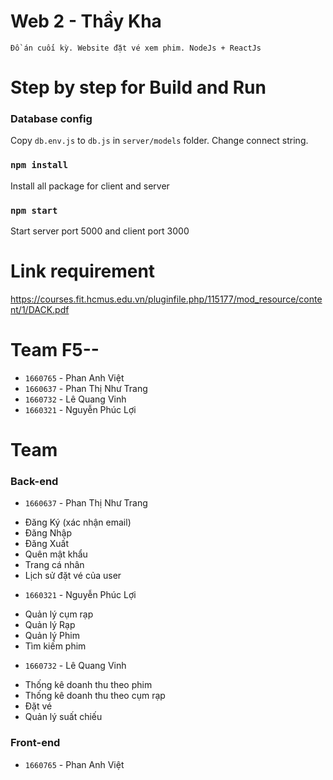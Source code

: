 # Web 2 - Thầy Kha
`Đồ án cuối kỳ. Website đặt vé xem phim. NodeJs + ReactJs`

# Step by step for Build and Run
### Database config
Copy `db.env.js` to `db.js` in `server/models` folder. Change connect string.

### `npm install`
Install all package for client and server

### `npm start`
Start server port 5000 and client port 3000

# Link requirement
https://courses.fit.hcmus.edu.vn/pluginfile.php/115177/mod_resource/content/1/DACK.pdf

# Team F5--
+ `1660765` - Phan Anh Việt
+ `1660637` - Phan Thị Như Trang
+ `1660732` - Lê Quang Vinh
+ `1660321` - Nguyễn Phúc Lợi

# Team
### Back-end
* `1660637` - Phan Thị Như Trang
+ Đăng Ký (xác nhận email)
+ Đăng Nhập
+ Đăng Xuất
+ Quên mật khẩu
+ Trang cá nhân
+ Lịch sử đặt vé của user

* `1660321` - Nguyễn Phúc Lợi
+ Quản lý cụm rạp
+ Quản lý Rạp
+ Quản lý Phim
+ Tìm kiếm phim

* `1660732` - Lê Quang Vinh
+ Thống kê doanh thu theo phim
+ Thống kê doanh thu theo cụm rạp
+ Đặt vé
+ Quản lý suất chiếu

### Front-end
* `1660765` - Phan Anh Việt


